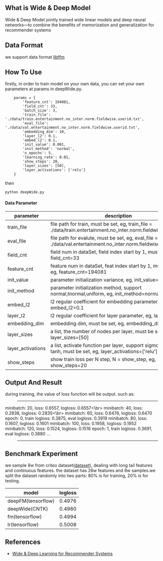 ## What is Wide & Deep Model 
Wide & Deep Model jointly trained wide linear models and deep neural networks—to combine the benefits of memorization and generalization for recommender systems
## Data Format
we support data format [libffm](https://github.com/guestwalk/libffm)

## How To Use

firstly, in order to train model on your own data, you can set your own parameters at params in deepWide.py.
```
    params = {
        'feature_cnt': 194081,
        'field_cnt': 33,
        'batch_size': 3,
        'train_file': './data/train.entertainment.no_inter.norm.fieldwise.userid.txt',
        'eval_file': './data/val.entertainment.no_inter.norm.fieldwise.userid.txt',
        'embedding_dim': 10,
        'layer_l2': 0.1,
        'embed_l2': 0.1,
        'init_value': 0.001,
        'init_method': 'normal',
        'n_epochs': 5,
        'learning_rate': 0.01,
        'show_steps': 20,
        'layer_sizes': [50],
        'layer_activations': ['relu']
    }

``` 
then
```
python deepWide.py
``` 

#### Data Parameter
parameter |description | 
----|------| 
train_file | file path for train, must be set, eg, train_file = ./data/train.entertainment.no_inter.norm.fieldwise.userid.txt
eval_file | file path for evalute, must be set, eg, eval_file = ./data/val.entertainment.no_inter.norm.fieldwise.userid.txt
field_cnt | field num in dataSet, field index start by 1, must be set, eg, field_cnt=33
feature_cnt | feature num in dataSet, feat index start by 1, must be set , eg, feature_cnt=194081
init_value | parameter initialization variance, eg, init_value=0.001
init_method | parameter initialization method, support normal,tnormal,uniform, eg, init_method=normal
embed_l2 | l2 regular coefficient for embedding parameter, eg, embed_l2=0.1
layer_l2 | l2 regular coefficient for layer parameter, eg, layer_l2=0.1
embedding_dim | embedding dim, must be set, eg, embedding_dim=10
layer_sizes | a list, the number of nodes per layer, must be set, eg, layer_sizes=[50]
layer_activations | a list, activate function per layer, support sigmoid, relu, tanh, must be set, eg, layer_activations=['relu']
show_steps | show train loss per N step, N = show_step, eg, show_steps=20
## Output And Result
during training, the value of loss function will be output. such as:
>------
minibatch: 20, loss: 0.6557, logloss: 0.6557<\br>
minibatch: 40, loss: 0.2838, logloss: 0.2835<\br>
minibatch: 60, loss: 0.6476, logloss: 0.6470
epoch: 0, train logloss: 0.3875, eval logloss: 0.3919
minibatch: 80, loss: 0.1607, logloss: 0.1601
minibatch: 100, loss: 0.1958, logloss: 0.1952
minibatch: 120, loss: 0.1524, logloss: 0.1516
epoch: 1, train logloss: 0.3691, eval logloss: 0.3880
...
>------

## Benchmark Experiment
we sample 8w from criteo dataset([dataset](https://www.kaggle.com/c/criteo-display-ad-challenge)), dealing with long tail features and continuous features. the dataset has 26w features and 8w samples.we split the dataset randomly into two parts: 80% is for training, 20% is for testing.

model |logloss | 
----|------| 
deepFM(tensorflow) | 0.4976 | 
deepWide(CNTK) | 0.4980 | 
fm(tensorflow) | 0.4994 |  
lr(tensorflow) | 0.5008 |   

## References
- [Wide & Deep Learning for Recommender Systems](https://arxiv.org/abs/1606.07792)
